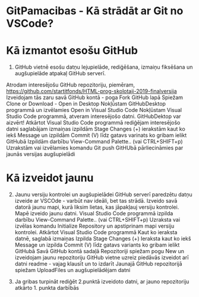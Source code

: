 # GitPamacibas - Kā strādāt ar Git no VSCode?
# Kā izmantot esošu GitHub
1. GitHub vietnē esošu datņu lejupielāde, rediģēšana, izmaiņu fiksēšana un augšupielāde atpakaļ GitHub serverī.

Atrodam interesējošu GitHub repozitoriju, piemēram, https://github.com/startitfonds/HTML-prog-skolotaji-2019-finalversija
Izveidojam tās zaru savā GitHub kontā - poga Fork GitHub lapā
Spiežam Clone or Download - Open in Desktop
Nokļūstam GitHubDesktop programmā un izvēlamies Open in Visual Studio Code
Nokļūstam Visual Studio Code programmā, atveram interesējošo datni. GitHubDektop var aizvērt!
Atkārtot Visual Studio Code programmā
    rediģējam interesējošo datni
    saglabājam izmaiņas
    izpildām Stage Changes (+)
    ierakstām kaut ko iekš Message un izpildām Commit (V)
līdz gatavs varinats ko gribam ielikt GitHubā
Izpildām darbību View-Command Palette.. (vai CTRL+SHIFT+p)
Uzrakstām vai izvēlamies komandu Git push
GitHUbā pārliecināmies par jaunās versijas augšupielādi

# Kā izveidot jaunu

2. Jaunu versiju kontrolei un augšupielādei GitHub serverī paredzētu datņu izveide ar VSCOde - varbūt nav ideāli, bet tas strādā.
Izveido savā datorā jaunu mapi, kurā liksim lietas, kas jāpakļauj versiju kontrolei.
Mapē izveido jaunu datni.
Visual Studio Code programmā izpilda darbību View-Command Palette.. (vai CTRL+SHIFT+p) 
Uzraksta vai izvēlas komandu Initialize Repository un apstiprinam mapi versiju kontrolei.
Atkārtot Visual Studio Code programmā
    Kaut ko ieraksta datnē, saglabā izmaiņas
    Izpilda Stage Changes (+)
    Ieraksta kaut ko iekš Message un izpilda Commit (V)
līdz gatavs variants ko gribam ielikt GitHubā
Savā GitHub kontā sadaļā Repozitoriji spiežam pogu New un izveidojam jaunu repozitoriju
GitHub vietne uzreiz piedāvās izveidot arī datni readme - vajag klausīt un to izdarīt
Jaunajā GitHub repozitorijā spiežam UploadFiles un augšupielādējam datni

3. Ja gribas turpināt rediģēt 2.punktā izveidoto datni, ar jauno repozitoriju atkārto 1. punkta darbībās
